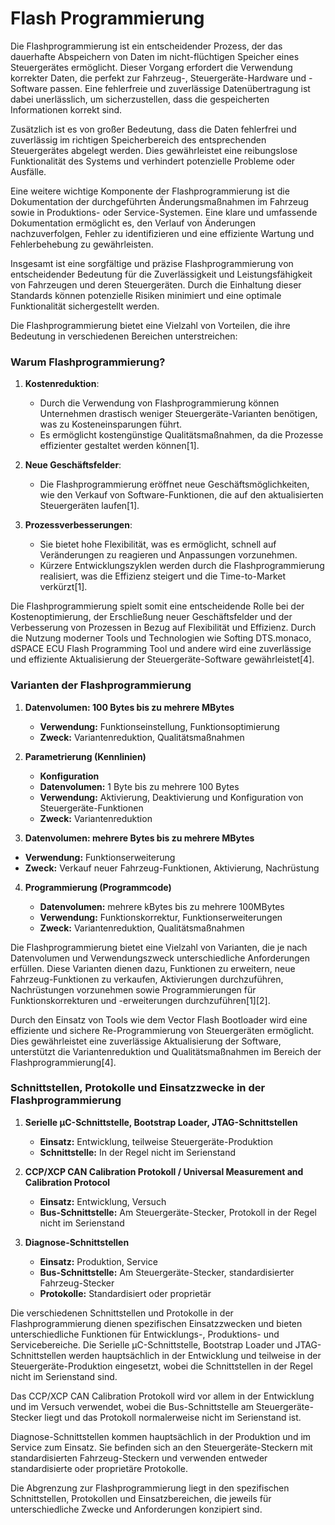 # Flash Programmierung

Die Flashprogrammierung ist ein entscheidender Prozess, der das dauerhafte Abspeichern von Daten im nicht-flüchtigen Speicher eines Steuergerätes ermöglicht. Dieser Vorgang erfordert die Verwendung korrekter Daten, die perfekt zur Fahrzeug-, Steuergeräte-Hardware und -Software passen. Eine fehlerfreie und zuverlässige Datenübertragung ist dabei unerlässlich, um sicherzustellen, dass die gespeicherten Informationen korrekt sind.

Zusätzlich ist es von großer Bedeutung, dass die Daten fehlerfrei und zuverlässig im richtigen Speicherbereich des entsprechenden Steuergerätes abgelegt werden. Dies gewährleistet eine reibungslose Funktionalität des Systems und verhindert potenzielle Probleme oder Ausfälle.

Eine weitere wichtige Komponente der Flashprogrammierung ist die Dokumentation der durchgeführten Änderungsmaßnahmen im Fahrzeug sowie in Produktions- oder Service-Systemen. Eine klare und umfassende Dokumentation ermöglicht es, den Verlauf von Änderungen nachzuverfolgen, Fehler zu identifizieren und eine effiziente Wartung und Fehlerbehebung zu gewährleisten.

Insgesamt ist eine sorgfältige und präzise Flashprogrammierung von entscheidender Bedeutung für die Zuverlässigkeit und Leistungsfähigkeit von Fahrzeugen und deren Steuergeräten. Durch die Einhaltung dieser Standards können potenzielle Risiken minimiert und eine optimale Funktionalität sichergestellt werden.

Die Flashprogrammierung bietet eine Vielzahl von Vorteilen, die ihre Bedeutung in verschiedenen Bereichen unterstreichen:

### Warum Flashprogrammierung?

1. **Kostenreduktion**:

   - Durch die Verwendung von Flashprogrammierung können Unternehmen drastisch weniger Steuergeräte-Varianten benötigen, was zu Kosteneinsparungen führt.
   - Es ermöglicht kostengünstige Qualitätsmaßnahmen, da die Prozesse effizienter gestaltet werden können[1].
2. **Neue Geschäftsfelder**:

   - Die Flashprogrammierung eröffnet neue Geschäftsmöglichkeiten, wie den Verkauf von Software-Funktionen, die auf den aktualisierten Steuergeräten laufen[1].
3. **Prozessverbesserungen**:

   - Sie bietet hohe Flexibilität, was es ermöglicht, schnell auf Veränderungen zu reagieren und Anpassungen vorzunehmen.
   - Kürzere Entwicklungszyklen werden durch die Flashprogrammierung realisiert, was die Effizienz steigert und die Time-to-Market verkürzt[1].

Die Flashprogrammierung spielt somit eine entscheidende Rolle bei der Kostenoptimierung, der Erschließung neuer Geschäftsfelder und der Verbesserung von Prozessen in Bezug auf Flexibilität und Effizienz. Durch die Nutzung moderner Tools und Technologien wie Softing DTS.monaco, dSPACE ECU Flash Programming Tool und andere wird eine zuverlässige und effiziente Aktualisierung der Steuergeräte-Software gewährleistet[4].

### Varianten der Flashprogrammierung

1. **Datenvolumen: 100 Bytes bis zu mehrere MBytes**

   - **Verwendung:** Funktionseinstellung, Funktionsoptimierung
   - **Zweck:** Variantenreduktion, Qualitätsmaßnahmen
2. **Parametrierung (Kennlinien)**

   - **Konfiguration**
   - **Datenvolumen:** 1 Byte bis zu mehrere 100 Bytes
   - **Verwendung:** Aktivierung, Deaktivierung und Konfiguration von Steuergeräte-Funktionen
   - **Zweck:** Variantenreduktion

3. **Datenvolumen: mehrere Bytes bis zu mehrere MBytes**

- **Verwendung:** Funktionserweiterung
- **Zweck:** Verkauf neuer Fahrzeug-Funktionen, Aktivierung, Nachrüstung

4. **Programmierung (Programmcode)**

   - **Datenvolumen:** mehrere kBytes bis zu mehrere 100MBytes
   - **Verwendung:** Funktionskorrektur, Funktionserweiterungen
   - **Zweck:** Variantenreduktion, Qualitätsmaßnahmen

Die Flashprogrammierung bietet eine Vielzahl von Varianten, die je nach Datenvolumen und Verwendungszweck unterschiedliche Anforderungen erfüllen. Diese Varianten dienen dazu, Funktionen zu erweitern, neue Fahrzeug-Funktionen zu verkaufen, Aktivierungen durchzuführen, Nachrüstungen vorzunehmen sowie Programmierungen für Funktionskorrekturen und -erweiterungen durchzuführen[1][2].

Durch den Einsatz von Tools wie dem Vector Flash Bootloader wird eine effiziente und sichere Re-Programmierung von Steuergeräten ermöglicht. Dies gewährleistet eine zuverlässige Aktualisierung der Software, unterstützt die Variantenreduktion und Qualitätsmaßnahmen im Bereich der Flashprogrammierung[4].

### Schnittstellen, Protokolle und Einsatzzwecke in der Flashprogrammierung

1. **Serielle μC-Schnittstelle, Bootstrap Loader, JTAG-Schnittstellen**

   - **Einsatz:** Entwicklung, teilweise Steuergeräte-Produktion
   - **Schnittstelle:** In der Regel nicht im Serienstand
2. **CCP/XCP CAN Calibration Protokoll / Universal Measurement and Calibration Protocol**

   - **Einsatz:** Entwicklung, Versuch
   - **Bus-Schnittstelle:** Am Steuergeräte-Stecker, Protokoll in der Regel nicht im Serienstand
3. **Diagnose-Schnittstellen**

   - **Einsatz:** Produktion, Service
   - **Bus-Schnittstelle:** Am Steuergeräte-Stecker, standardisierter Fahrzeug-Stecker
   - **Protokolle:** Standardisiert oder proprietär

Die verschiedenen Schnittstellen und Protokolle in der Flashprogrammierung dienen spezifischen Einsatzzwecken und bieten unterschiedliche Funktionen für Entwicklungs-, Produktions- und Servicebereiche. Die Serielle μC-Schnittstelle, Bootstrap Loader und JTAG-Schnittstellen werden hauptsächlich in der Entwicklung und teilweise in der Steuergeräte-Produktion eingesetzt, wobei die Schnittstellen in der Regel nicht im Serienstand sind.

Das CCP/XCP CAN Calibration Protokoll wird vor allem in der Entwicklung und im Versuch verwendet, wobei die Bus-Schnittstelle am Steuergeräte-Stecker liegt und das Protokoll normalerweise nicht im Serienstand ist.

Diagnose-Schnittstellen kommen hauptsächlich in der Produktion und im Service zum Einsatz. Sie befinden sich an den Steuergeräte-Steckern mit standardisierten Fahrzeug-Steckern und verwenden entweder standardisierte oder proprietäre Protokolle.

Die Abgrenzung zur Flashprogrammierung liegt in den spezifischen Schnittstellen, Protokollen und Einsatzbereichen, die jeweils für unterschiedliche Zwecke und Anforderungen konzipiert sind.
